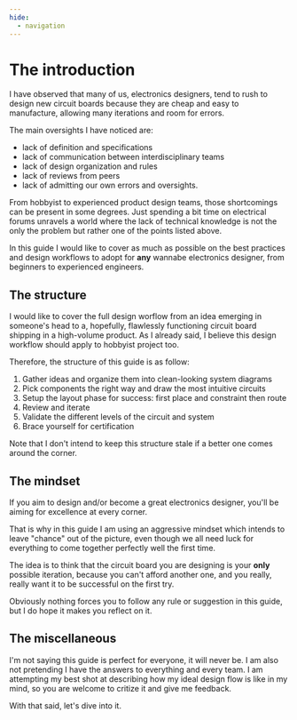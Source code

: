 ```yaml
---
hide:
  - navigation
---
```


# The introduction

I have observed that many of us, electronics designers, tend to rush to design new circuit boards because they are cheap and easy to manufacture, allowing many iterations and room for errors.

The main oversights I have noticed are:

- lack of definition and specifications
- lack of communication between interdisciplinary teams
- lack of design organization and rules
- lack of reviews from peers
- lack of admitting our own errors and oversights.

From hobbyist to experienced product design teams, those shortcomings can be present in some degrees.
Just spending a bit time on electrical forums unravels a world where the lack of technical knowledge is not the only the problem but rather one of the points listed above.

In this guide I would like to cover as much as possible on the best practices and design workflows to adopt for **any** wannabe electronics designer, from beginners to experienced engineers.

## The structure

I would like to cover the full design worflow from an idea emerging in someone's head to a, hopefully, flawlessly functioning circuit board shipping in a high-volume product. As I already said, I believe this design workflow should apply to hobbyist project too.

Therefore, the structure of this guide is as follow:

1. Gather ideas and organize them into clean-looking system diagrams
0. Pick components the right way and draw the most intuitive circuits
0. Setup the layout phase for success: first place and constraint then route 
0. Review and iterate
0. Validate the different levels of the circuit and system
0. Brace yourself for certification

Note that I don't intend to keep this structure stale if a better one comes around the corner.

## The mindset

If you aim to design and/or become a great electronics designer, you'll be aiming for excellence at every corner.

That is why in this guide I am using an aggressive mindset which intends to leave "chance" out of the picture, even though we all need luck for everything to come together perfectly well the first time.

The idea is to think that the circuit board you are designing is your **only** possible iteration, because you can't afford another one, and you really, really want it to be successful on the first try.

Obviously nothing forces you to follow any rule or suggestion in this guide, but I do hope it makes you reflect on it.

## The miscellaneous

I'm not saying this guide is perfect for everyone, it will never be. I am also not pretending I have the answers to everything and every team. I am attempting my best shot at describing how my ideal design flow is like in my mind, so you are welcome to critize it and give me feedback.

With that said, let's dive into it.
